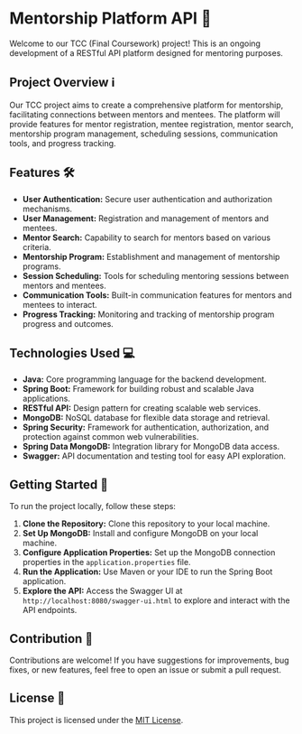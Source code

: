 # Mentorship Platform API 🚀

Welcome to our TCC (Final Coursework) project! This is an ongoing development of a RESTful API platform designed for mentoring purposes.

## Project Overview ℹ️

Our TCC project aims to create a comprehensive platform for mentorship, facilitating connections between mentors and mentees. The platform will provide features for mentor registration, mentee registration, mentor search, mentorship program management, scheduling sessions, communication tools, and progress tracking.

## Features 🛠️

- **User Authentication:** Secure user authentication and authorization mechanisms.
- **User Management:** Registration and management of mentors and mentees.
- **Mentor Search:** Capability to search for mentors based on various criteria.
- **Mentorship Program:** Establishment and management of mentorship programs.
- **Session Scheduling:** Tools for scheduling mentoring sessions between mentors and mentees.
- **Communication Tools:** Built-in communication features for mentors and mentees to interact.
- **Progress Tracking:** Monitoring and tracking of mentorship program progress and outcomes.

## Technologies Used 💻

- **Java:** Core programming language for the backend development.
- **Spring Boot:** Framework for building robust and scalable Java applications.
- **RESTful API:** Design pattern for creating scalable web services.
- **MongoDB:** NoSQL database for flexible data storage and retrieval.
- **Spring Security:** Framework for authentication, authorization, and protection against common web vulnerabilities.
- **Spring Data MongoDB:** Integration library for MongoDB data access.
- **Swagger:** API documentation and testing tool for easy API exploration.

## Getting Started 🚀

To run the project locally, follow these steps:

1. **Clone the Repository:** Clone this repository to your local machine.
2. **Set Up MongoDB:** Install and configure MongoDB on your local machine.
3. **Configure Application Properties:** Set up the MongoDB connection properties in the `application.properties` file.
4. **Run the Application:** Use Maven or your IDE to run the Spring Boot application.
5. **Explore the API:** Access the Swagger UI at `http://localhost:8080/swagger-ui.html` to explore and interact with the API endpoints.

## Contribution 🤝

Contributions are welcome! If you have suggestions for improvements, bug fixes, or new features, feel free to open an issue or submit a pull request.

## License 📝

This project is licensed under the [MIT License](LICENSE).
